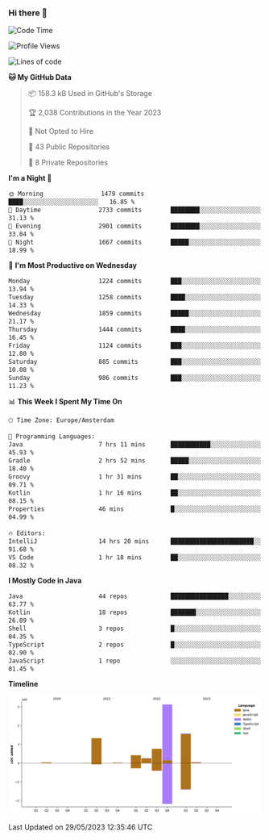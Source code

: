 ### Hi there 👋


<!--START_SECTION:waka-->
![Code Time](http://img.shields.io/badge/Code%20Time-3%2C235%20hrs%206%20mins-blue)

![Profile Views](http://img.shields.io/badge/Profile%20Views-2-blue)

![Lines of code](https://img.shields.io/badge/From%20Hello%20World%20I%27ve%20Written-7.5%20million%20lines%20of%20code-blue)

**🐱 My GitHub Data** 

> 📦 158.3 kB Used in GitHub's Storage 
 > 
> 🏆 2,038 Contributions in the Year 2023
 > 
> 🚫 Not Opted to Hire
 > 
> 📜 43 Public Repositories 
 > 
> 🔑 8 Private Repositories 
 > 
**I'm a Night 🦉** 

```text
🌞 Morning                1479 commits        ████░░░░░░░░░░░░░░░░░░░░░   16.85 % 
🌆 Daytime                2733 commits        ████████░░░░░░░░░░░░░░░░░   31.13 % 
🌃 Evening                2901 commits        ████████░░░░░░░░░░░░░░░░░   33.04 % 
🌙 Night                  1667 commits        █████░░░░░░░░░░░░░░░░░░░░   18.99 % 
```
📅 **I'm Most Productive on Wednesday** 

```text
Monday                   1224 commits        ███░░░░░░░░░░░░░░░░░░░░░░   13.94 % 
Tuesday                  1258 commits        ████░░░░░░░░░░░░░░░░░░░░░   14.33 % 
Wednesday                1859 commits        █████░░░░░░░░░░░░░░░░░░░░   21.17 % 
Thursday                 1444 commits        ████░░░░░░░░░░░░░░░░░░░░░   16.45 % 
Friday                   1124 commits        ███░░░░░░░░░░░░░░░░░░░░░░   12.80 % 
Saturday                 885 commits         ███░░░░░░░░░░░░░░░░░░░░░░   10.08 % 
Sunday                   986 commits         ███░░░░░░░░░░░░░░░░░░░░░░   11.23 % 
```


📊 **This Week I Spent My Time On** 

```text
🕑︎ Time Zone: Europe/Amsterdam

💬 Programming Languages: 
Java                     7 hrs 11 mins       ███████████░░░░░░░░░░░░░░   45.93 % 
Gradle                   2 hrs 52 mins       █████░░░░░░░░░░░░░░░░░░░░   18.40 % 
Groovy                   1 hr 31 mins        ██░░░░░░░░░░░░░░░░░░░░░░░   09.71 % 
Kotlin                   1 hr 16 mins        ██░░░░░░░░░░░░░░░░░░░░░░░   08.15 % 
Properties               46 mins             █░░░░░░░░░░░░░░░░░░░░░░░░   04.99 % 

🔥 Editors: 
IntelliJ                 14 hrs 20 mins      ███████████████████████░░   91.68 % 
VS Code                  1 hr 18 mins        ██░░░░░░░░░░░░░░░░░░░░░░░   08.32 % 
```

**I Mostly Code in Java** 

```text
Java                     44 repos            ████████████████░░░░░░░░░   63.77 % 
Kotlin                   18 repos            ███████░░░░░░░░░░░░░░░░░░   26.09 % 
Shell                    3 repos             █░░░░░░░░░░░░░░░░░░░░░░░░   04.35 % 
TypeScript               2 repos             █░░░░░░░░░░░░░░░░░░░░░░░░   02.90 % 
JavaScript               1 repo              ░░░░░░░░░░░░░░░░░░░░░░░░░   01.45 % 
```



**Timeline**

![Lines of Code chart](https://raw.githubusercontent.com/powercasgamer/powercasgamer/master/assets/bar_graph.png)


 Last Updated on 29/05/2023 12:35:46 UTC
<!--END_SECTION:waka-->
